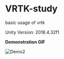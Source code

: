 # VRTK-study
basic usage of vrtk

Unity Version: 2018.4.32f1

**Demonstration GIF**

![Demo2](https://raw.githubusercontent.com/GoldExperience/BlogImages/master/Demo2.gif) 
